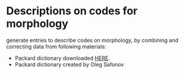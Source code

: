 # Descriptions on codes for morphology

generate entries to describe codes on morphology, by combining and correcting data from following materials:<br />
- Packard dictionary downloaded <a href='https://www.crosswire.org/ftpmirror/pub/sword/packages/rawzip/Packard.zip'>HERE</a>.<br />
- Packard dictionary created by Oleg Safonov
